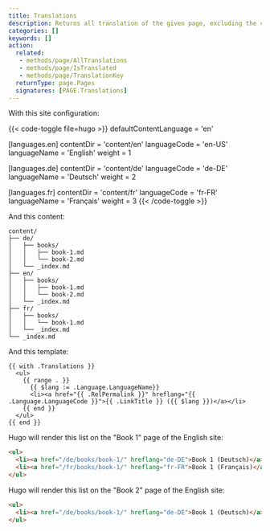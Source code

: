 ```yaml
---
title: Translations
description: Returns all translation of the given page, excluding the current language.  
categories: []
keywords: []
action:
  related:
   - methods/page/AllTranslations
   - methods/page/IsTranslated
   - methods/page/TranslationKey
  returnType: page.Pages
  signatures: [PAGE.Translations]
---
```


With this site configuration:

{{< code-toggle file=hugo >}}
defaultContentLanguage = 'en'

[languages.en]
contentDir = 'content/en'
languageCode = 'en-US'
languageName = 'English'
weight = 1

[languages.de]
contentDir = 'content/de'
languageCode = 'de-DE'
languageName = 'Deutsch'
weight = 2

[languages.fr]
contentDir = 'content/fr'
languageCode = 'fr-FR'
languageName = 'Français'
weight = 3
{{< /code-toggle >}}

And this content:

```text
content/
├── de/
│   ├── books/
│   │   ├── book-1.md
│   │   └── book-2.md
│   └── _index.md
├── en/
│   ├── books/
│   │   ├── book-1.md
│   │   └── book-2.md
│   └── _index.md
├── fr/
│   ├── books/
│   │   └── book-1.md
│   └── _index.md
└── _index.md
```

And this template:

```go-html-template
{{ with .Translations }}
  <ul>
    {{ range . }}
      {{ $lang := .Language.LanguageName}}
      <li><a href="{{ .RelPermalink }}" hreflang="{{ .Language.LanguageCode }}">{{ .LinkTitle }} ({{ $lang }})</a></li>
    {{ end }}
  </ul>
{{ end }}
```

Hugo will render this list on the "Book 1" page of the English site:

```html
<ul>
  <li><a href="/de/books/book-1/" hreflang="de-DE">Book 1 (Deutsch)</a></li>
  <li><a href="/fr/books/book-1/" hreflang="fr-FR">Book 1 (Français)</a></li>
</ul>
```

Hugo will render this list on the "Book 2" page of the English site:

```html
<ul>
  <li><a href="/de/books/book-1/" hreflang="de-DE">Book 1 (Deutsch)</a></li>
</ul>
```
